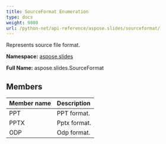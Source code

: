 ```yaml
---
title: SourceFormat Enumeration
type: docs
weight: 9800
url: /python-net/api-reference/aspose.slides/sourceformat/
---
```


Represents source file format.

**Namespace:** [aspose.slides](/slides/python-net/api-reference/aspose.slides/)

**Full Name:** aspose.slides.SourceFormat



## **Members**
|**Member name**|**Description**|
| :- | :- |
|PPT|PPT format.|
|PPTX|Pptx format.|
|ODP|Odp format.|
